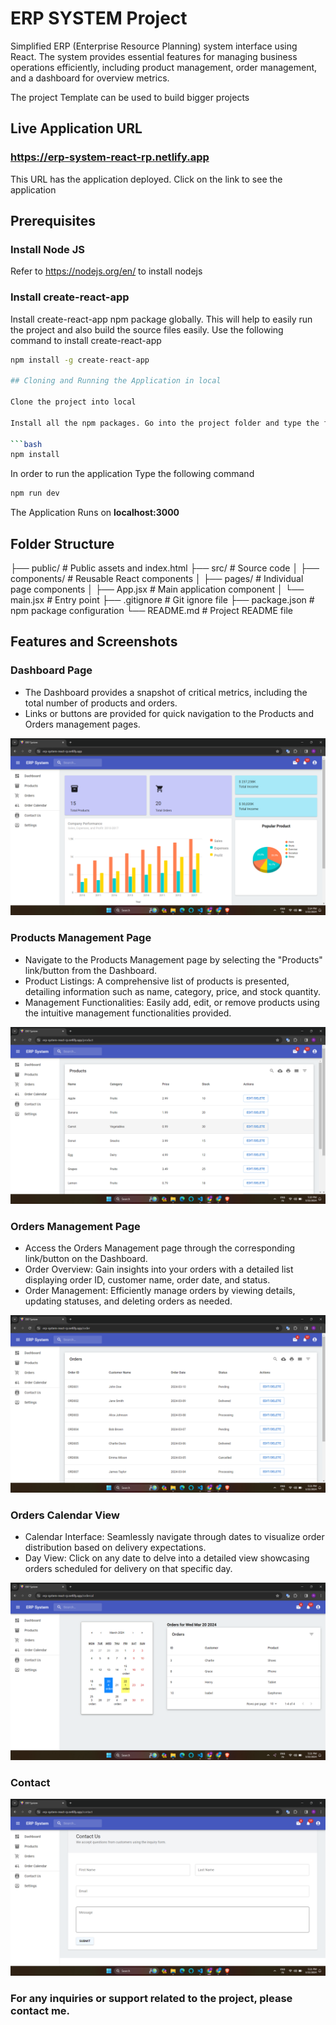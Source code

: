 # ERP SYSTEM Project

Simplified ERP (Enterprise Resource Planning) system interface using React. The system provides essential features for managing business operations efficiently, including product management, order management, and a dashboard for overview metrics.

The project Template can be used to build bigger projects

## Live Application URL

### https://erp-system-react-rp.netlify.app
This URL has the application deployed. Click on the link to see the application

## Prerequisites

### Install Node JS
Refer to https://nodejs.org/en/ to install nodejs

### Install create-react-app
Install create-react-app npm package globally. This will help to easily run the project and also build the source files easily. Use the following command to install create-react-app

```bash
npm install -g create-react-app

## Cloning and Running the Application in local

Clone the project into local

Install all the npm packages. Go into the project folder and type the following command to install all npm packages

```bash
npm install
```

In order to run the application Type the following command

```bash
npm run dev
```

The Application Runs on **localhost:3000**

## Folder Structure

├── public/           # Public assets and index.html
├── src/              # Source code
│   ├── components/   # Reusable React components
│   ├── pages/        # Individual page components
│   ├── App.jsx       # Main application component
│   └── main.jsx     # Entry point
├── .gitignore        # Git ignore file
├── package.json      # npm package configuration
└── README.md         # Project README file

## Features and Screenshots

### Dashboard Page

- The Dashboard provides a snapshot of critical metrics, including the total number of products and orders.
- Links or buttons are provided for quick navigation to the Products and Orders management pages.

![App Screenshot](https://github.com/rajeshdp22/erp-system-react/blob/main/screenshots/Dashboard%20Page.png)

### Products Management Page

- Navigate to the Products Management page by selecting the "Products" link/button from the Dashboard.
- Product Listings: A comprehensive list of products is presented, detailing information such as name, category, price, and stock quantity.
- Management Functionalities: Easily add, edit, or remove products using the intuitive management functionalities provided.

![App Screenshot](https://github.com/rajeshdp22/erp-system-react/blob/main/screenshots/Product%20Page.png)

### Orders Management Page

- Access the Orders Management page through the corresponding link/button on the Dashboard.
- Order Overview: Gain insights into your orders with a detailed list displaying order ID, customer name, order date, and status.
- Order Management: Efficiently manage orders by viewing details, updating statuses, and deleting orders as needed.

![App Screenshot](https://github.com/rajeshdp22/erp-system-react/blob/main/screenshots/Orders%20Page.png)

### Orders Calendar View
- Calendar Interface: Seamlessly navigate through dates to visualize order distribution based on delivery expectations.
- Day View: Click on any date to delve into a detailed view showcasing orders scheduled for delivery on that specific day.

![App Screenshot](https://github.com/rajeshdp22/erp-system-react/blob/main/screenshots/Calender%20View%20Orders.png)

### Contact 

![App Screenshot](https://github.com/rajeshdp22/erp-system-react/blob/main/screenshots/Contact.png)

### For any inquiries or support related to the project, please contact me.
